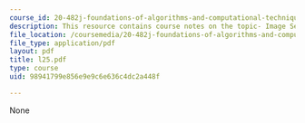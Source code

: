 ```yaml
---
course_id: 20-482j-foundations-of-algorithms-and-computational-techniques-in-systems-biology-spring-2006
description: This resource contains course notes on the topic- Image Segmentation.
file_location: /coursemedia/20-482j-foundations-of-algorithms-and-computational-techniques-in-systems-biology-spring-2006/98941799e856e9e9c6e636c4dc2a448f_l25.pdf
file_type: application/pdf
layout: pdf
title: l25.pdf
type: course
uid: 98941799e856e9e9c6e636c4dc2a448f

---
```

None